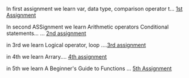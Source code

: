 In first assignment we learn var, data type, comparison operator
t...
[1st Assignment](https://github.com/Aimon-Rana-Jihad/Aimon-Rana-Jihad/commit/34e2787ae423536fc648515b941148667f71733e)

In second ASSignment we learn Arithmetic operators Conditional statements...
...
[2nd assignment](https://github.com/Aimon-Rana-Jihad/Aimon-Rana-Jihad/commit/9c98965199781acb7aa61d9ed274cd56ad713849)

in 3rd we learn Logical operator, loop ....[3rd assignment](https://github.com/Aimon-Rana-Jihad/Aimon-Rana-Jihad/commit/0a4a3f5052b179bfad73a1cf43a038fb97cca694)

in 4th we learn Arrary....
[4th assignment](https://github.com/Aimon-Rana-Jihad/Aimon-Rana-Jihad/commit/0a4a3f5052b179bfad73a1cf43a038fb97cca694#diff-e81991172af6bd450768e0f5122bdf756706675e732c820264450e26403af1ef)

in 5th we learn A Beginner's Guide to Functions ...
[5th Assignment](https://github.com/Aimon-Rana-Jihad/Aimon-Rana-Jihad/commit/0a4a3f5052b179bfad73a1cf43a038fb97cca694#diff-7d511c8917359bdc1c1486e907476f4ea2937fdc0b6e894afe47ebd669584e5e)
